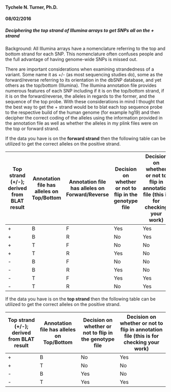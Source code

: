 #### Tychele N. Turner, Ph.D.
#### 08/02/2016
##### Deciphering the top strand of Illumina arrays to get SNPs all on the + strand 

Background: All Illumina arrays have a nomenclature referring to the top and bottom strand for each SNP. This nomenclature often confuses people and the full advantage of having genome-wide SNPs is missed out. 

There are important considerations when examining strandedness of a variant. Some name it as +/- (as most sequencing studies do), some as the forward/reverse referring to its orientation in the dbSNP database, and yet others as the top/bottom (Illumina). The Illumina annotation file provides numerous features of each SNP including if it is on the top/bottom strand, if it is on the forward/reverse, the alleles in regards to the former, and the sequence of the top probe. With these considerations in mind I thought that the best way to get the + strand would be to blat each top sequence probe to the respective build of the human genome (for example hg19) and then decipher the correct coding of the alleles using the information provided in the annotation file as well as whether the alleles in my plink files were on the top or forward strand.

If the data you have is on the **forward strand** then the following table can be utilized to get the correct alleles on the positive strand.

| Top strand (+/-); derived from BLAT result | Annotation file has alleles on Top/Bottom | Annotation file has alleles on Forward/Reverse | Decision on whether or not to flip in the genotype file | Decision on whether or not to flip in annotation file (this is for checking your work) |
| ------------- | ------------- | ------------- | ------------- | ------------- |
| + | B | F | Yes | Yes | 
| + | B | R | No | Yes | 
| + | T | F | No | No | 
| + | T | R | Yes | No | 
| - | B | F | No | No | 
| - | B | R | Yes | No | 
| - | T | F | Yes | Yes | 
| - | T | R | No | Yes | 

If the data you have is on the **top strand** then the following table can be utilized to get the correct alleles on the positive strand.

| Top strand (+/-); derived from BLAT result | Annotation file has alleles on Top/Bottom | Decision on whether or not to flip in the genotype file | Decision on whether or not to flip in annotation file (this is for checking your work) | 
| ------------- | ------------- | ------------- | ------------- |
| + | B | No | Yes | 
| + | T | No | No | 
| - | B | Yes | No | 
| - | T | Yes | Yes | 

